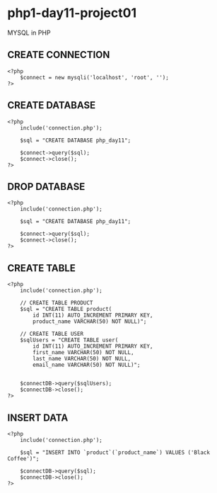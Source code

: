 # php1-day11-project01
MYSQL in PHP

## CREATE CONNECTION 
    <?php
        $connect = new mysqli('localhost', 'root', '');
    ?>

## CREATE DATABASE
    <?php
        include('connection.php');

        $sql = "CREATE DATABASE php_day11";

        $connect->query($sql);
        $connect->close();
    ?>

## DROP DATABASE
    <?php
        include('connection.php');

        $sql = "CREATE DATABASE php_day11";

        $connect->query($sql);
        $connect->close();
    ?>

## CREATE TABLE
    <?php
        include('connection.php');

        // CREATE TABLE PRODUCT
        $sql = "CREATE TABLE product(
            id INT(11) AUTO_INCREMENT PRIMARY KEY,
            product_name VARCHAR(50) NOT NULL)";

        // CREATE TABLE USER
        $sqlUsers = "CREATE TABLE user(
            id INT(11) AUTO_INCREMENT PRIMARY KEY,
            first_name VARCHAR(50) NOT NULL,
            last_name VARCHAR(50) NOT NULL,
            email_name VARCHAR(50) NOT NULL)";


        $connectDB->query($sqlUsers);
        $connectDB->close();
    ?>

## INSERT DATA
    <?php
        include('connection.php');

        $sql = "INSERT INTO `product`(`product_name`) VALUES ('Black Coffee')";

        $connectDB->query($sql);
        $connectDB->close();
    ?>
